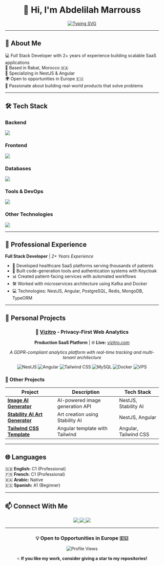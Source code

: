 <div align="center">
  
# 👋 Hi, I'm Abdelilah Marrouss
[![Typing SVG](https://readme-typing-svg.herokuapp.com?font=Fira+Code&weight=600&size=28&duration=3000&pause=1000&color=2E9EF7&center=true&vCenter=true&width=600&lines=Full+Stack+Developer;NestJS+%26+Angular+Specialist;Building+Scalable+SaaS+Products)](https://git.io/typing-svg)
</div>

---

## 🚀 About Me

💻 Full Stack Developer with 2+ years of experience building scalable SaaS applications  
📍 Based in Rabat, Morocco 🇲🇦  
🎯 Specializing in NestJS & Angular  
🌍 Open to opportunities in Europe 🇪🇺  
🚀 Passionate about building real-world products that solve problems

---

## 🛠️ Tech Stack

### Backend
<p align="left">
  <img src="https://skillicons.dev/icons?i=nodejs,nestjs,express,typescript,javascript" />
</p>

### Frontend
<p align="left">
  <img src="https://skillicons.dev/icons?i=angular,html,css,tailwind,bootstrap" />
</p>

### Databases
<p align="left">
  <img src="https://skillicons.dev/icons?i=mysql,postgresql,mongodb,redis" />
</p>

### Tools & DevOps
<p align="left">
  <img src="https://skillicons.dev/icons?i=docker,git,github,kafka,linux,azure" />
</p>

### Other Technologies
<p align="left">
  <img src="https://skillicons.dev/icons?i=java,php,spring,figma" />
</p>

---

## 💼 Professional Experience

**Full Stack Developer** | *2+ Years Experience*

- 🏥 Developed healthcare SaaS platforms serving thousands of patients
- 🔧 Built code-generation tools and authentication systems with Keycloak
- 📊 Created patient-facing services with automated workflows
- 🛠️ Worked with microservices architecture using Kafka and Docker
- 💻 Technologies: NestJS, Angular, PostgreSQL, Redis, MongoDB, TypeORM

---

## 🎯 Personal Projects

<div align="center">

### 🚀 [Vizitro](https://github.com/abdoMarrouss/vizitro) - Privacy-First Web Analytics
**Production SaaS Platform** | 🌐 **Live:** [vizitro.com](https://vizitro.com)

*A GDPR-compliant analytics platform with real-time tracking and multi-tenant architecture*

![NestJS](https://img.shields.io/badge/NestJS-E0234E?style=for-the-badge&logo=nestjs&logoColor=white)
![Angular](https://img.shields.io/badge/Angular-DD0031?style=for-the-badge&logo=angular&logoColor=white)
![Tailwind CSS](https://img.shields.io/badge/Tailwind_CSS-38B2AC?style=for-the-badge&logo=tailwind-css&logoColor=white)
![MySQL](https://img.shields.io/badge/MySQL-4479A1?style=for-the-badge&logo=mysql&logoColor=white)
![Docker](https://img.shields.io/badge/Docker-2496ED?style=for-the-badge&logo=docker&logoColor=white)
![VPS](https://img.shields.io/badge/VPS-4285F4?style=for-the-badge&logo=server&logoColor=white)

</div>

### 🎨 Other Projects

| Project | Description | Tech Stack |
|---------|-------------|------------|
| [**Image AI Generator**](https://github.com/abdoMarrouss/image-ai-generator-api) | AI-powered image generation API | NestJS, Stability AI |
| [**Stability AI Art Generator**](https://github.com/abdoMarrouss/stability-ai-api-implementation-art-generator) | Art creation using Stability AI | NestJS, Angular |
| [**Tailwind CSS Template**](https://github.com/abdoMarrouss/tailwind-css-angular-template) | Angular template with Tailwind | Angular, Tailwind CSS |

---

## 🌐 Languages

🇬🇧 **English:** C1 (Professional)  
🇫🇷 **French:** C1 (Professional)  
🇲🇦 **Arabic:** Native  
🇪🇸 **Spanish:** A1 (Beginner)

---

## 📫 Connect With Me

<p align="center">
  <a href="https://www.linkedin.com/in/abdelilah-marrouss/">
    <img src="https://img.shields.io/badge/LinkedIn-0077B5?style=for-the-badge&logo=linkedin&logoColor=white" />
  </a>
  <a href="mailto:marrouss.abdelilah@gmail.com">
    <img src="https://img.shields.io/badge/Email-D14836?style=for-the-badge&logo=gmail&logoColor=white" />
  </a>
  <a href="https://github.com/abdoMarrouss">
    <img src="https://img.shields.io/badge/GitHub-100000?style=for-the-badge&logo=github&logoColor=white" />
  </a>
</p>

---

<div align="center">
  
### 💡 Open to Opportunities in Europe 🇪🇺

![Profile Views](https://komarev.com/ghpvc/?username=abdoMarrouss&color=blueviolet&style=for-the-badge)

⭐️ **If you like my work, consider giving a star to my repositories!**

</div>
